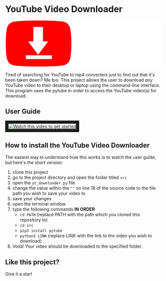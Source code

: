# YouTube Video Downloader

![YouTubeVideoDownloader](imgs/Logo.png)

Tired of searching for YouTube to mp4 converters just to find out that it's been taken down? Me too. This project allows the user to download _any_ YouTube video to their desktop or laptop using the command-line interface. This program uses the pytube in order to access the YouTube video(s) for download.

## User Guide

<a href="" target="_blank">
<img src="" alt="Watch this video to get started" width="240" height="180" border=10 />
</a>

## How to install the YouTube Video Downloader

The easiest way to understand how this works is to watch the user guide, but here's the short version:

1. clone this project
2. go to the project directory and open the folder titled `src`
3. open the `yt_downloader.py` file
4. change the value within the `""` on line 18 of the source code to the file path you wish to save your video to
5. save your changes
6. open the terminal window
7. type the following commands **IN ORDER**
   - `cd PATH` (replace PATH with the path which you cloned this repository to)
   - `cd src`
   - `pip3 install pytube`
   - `python3 LINK` (replace LINK with the link to the video you wish to download)
8. Voila! Your video should be downloaded to the specified folder.

## Like this project?

Give it a star!
